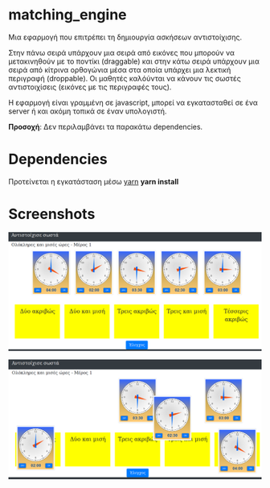 # matching_engine
Μια εφαρμογή που επιτρέπει τη δημιουργία ασκήσεων αντιστοίχισης.

Στην πάνω σειρά υπάρχουν μια σειρά από εικόνες που μπορούν να μετακινηθούν με το ποντίκι (draggable) και στην κάτω σειρά υπάρχουν μια σειρά από κίτρινα ορθογώνια μέσα στα οποία υπάρχει μια λεκτική περιγραφή (droppable). Οι μαθητές καλόύνται να κάνουν τις σωστές αντιστοιχίσεις (εικόνες με τις περιγραφές τους).

Η εφαρμογή είναι γραμμένη σε javascript, μπορεί να εγκατασταθεί σε ένα server ή και ακόμη τοπικά σε έναν υπολογιστή.

**Προσοχή**: Δεν περιλαμβάνει τα παρακάτω dependencies.

# Dependencies

Προτείνεται η εγκατάσταση μέσω [yarn](https://yarnpkg.com/en/) 
**yarn install**

# Screenshots
![screenshot0](screenshot0.png  "screenshot0")

![screenshot1](screenshot1.png  "screenshot1")